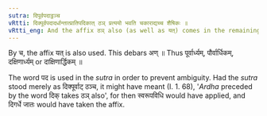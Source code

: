 ```yaml
---
sutra: दिपूर्वपदाट्ठञ्च
vRtti: दिक्पूर्वपदादर्धान्तात्प्रातिपदिकात् ठञ् प्रत्ययो भवति चकाराद्यच्च शैषिकः ॥
vRtti_eng: And the affix ठञ् also (as well as यत्) comes in the remaining senses after the word \"_ardha_,\" when the prior term denotes a direction.
---
```

By च, the affix यत् is also used. This debars अण् ॥ Thus पूर्वार्ध्यम्, पौर्वार्धिकम्, दक्षिणार्ध्यम् or दाक्षिणार्द्धिकम् ॥

The word पद is used in the _sutra_ in order to prevent ambiguity. Had the _sutra_ stood merely as दिक्पूर्वाट् ठञ्च, it might have meant (I. 1. 68), '_Ardha_ preceded by the word दिक् takes ठञ् also', for then स्वरूपविधि would have applied, and दिगर्धे जातः would have taken the affix.
